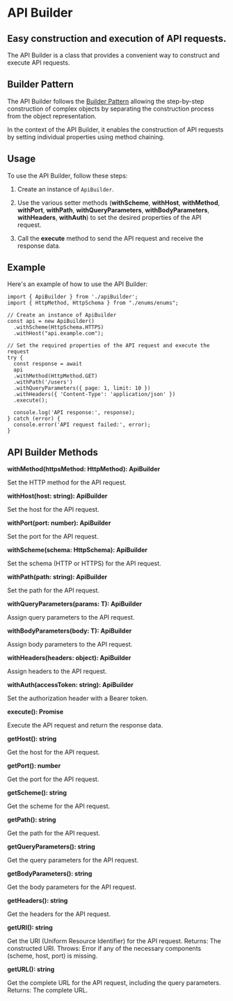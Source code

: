 # API Builder

## Easy construction and execution of API requests.

The API Builder is a class that provides a convenient way to construct and execute API requests.

## Builder Pattern

The API Builder follows the [Builder Pattern](https://refactoring.guru/design-patterns/builder) allowing the step-by-step construction of complex objects by separating the construction process from the object representation.

In the context of the API Builder, it enables the construction of API requests by setting individual properties using method chaining.

## Usage

To use the API Builder, follow these steps:

1. Create an instance of `ApiBuilder`.

2. Use the various setter methods (**withScheme**, **withHost**, **withMethod**, **withPort**, **withPath**, **withQueryParameters**, **withBodyParameters**, **withHeaders**, **withAuth**) to set the desired properties of the API request.

3. Call the **execute** method to send the API request and receive the response data.

## Example

Here's an example of how to use the API Builder:

```
import { ApiBuilder } from './apiBuilder';
import { HttpMethod, HttpSchema } from "./enums/enums";

// Create an instance of ApiBuilder
const api = new ApiBuilder()
  .withScheme(HttpSchema.HTTPS)
  .withHost("api.example.com");

// Set the required properties of the API request and execute the request
try {
  const response = await
  api
  .withMethod(HttpMethod.GET)
  .withPath('/users')
  .withQueryParameters({ page: 1, limit: 10 })
  .withHeaders({ 'Content-Type': 'application/json' })
  .execute();

  console.log('API response:', response);
} catch (error) {
  console.error('API request failed:', error);
}
```

## API Builder Methods

**withMethod(httpsMethod: HttpMethod): ApiBuilder**

Set the HTTP method for the API request.

**withHost(host: string): ApiBuilder**

Set the host for the API request.

**withPort(port: number): ApiBuilder**

Set the port for the API request.

**withScheme(schema: HttpSchema): ApiBuilder**

Set the schema (HTTP or HTTPS) for the API request.

**withPath(path: string): ApiBuilder**

Set the path for the API request.

**withQueryParameters<T>(params: T): ApiBuilder**

Assign query parameters to the API request.

**withBodyParameters<T>(body: T): ApiBuilder**

Assign body parameters to the API request.

**withHeaders(headers: object): ApiBuilder**

Assign headers to the API request.

**withAuth(accessToken: string): ApiBuilder**

Set the authorization header with a Bearer token.

**execute(): Promise<any>**

Execute the API request and return the response data.

**getHost(): string**

Get the host for the API request.

**getPort(): number**

Get the port for the API request.

**getScheme(): string**

Get the scheme for the API request.

**getPath(): string**

Get the path for the API request.

**getQueryParameters(): string**

Get the query parameters for the API request.

**getBodyParameters(): string**

Get the body parameters for the API request.

**getHeaders(): string**

Get the headers for the API request.

**getURI(): string**

Get the URI (Uniform Resource Identifier) for the API request.
Returns: The constructed URI.
Throws: Error if any of the necessary components (scheme, host, port) is missing.

**getURL(): string**

Get the complete URL for the API request, including the query parameters.
Returns: The complete URL.
